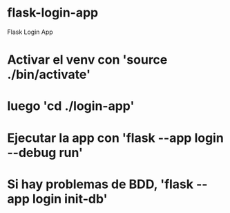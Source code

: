 # flask-login-app
Flask Login App

# Activar el venv con 'source ./bin/activate'

# luego 'cd ./login-app'

# Ejecutar la app con 'flask --app login --debug run'

# Si hay problemas de BDD, 'flask --app login init-db'

